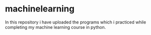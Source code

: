 # machinelearning
In this repository i have uploaded the programs which i practiced while completing my machine learning course in python.
